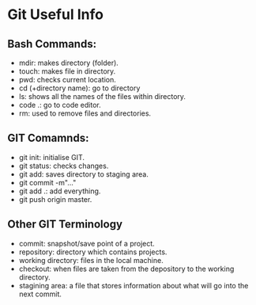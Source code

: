 # Git Useful Info


## Bash Commands:
- mdir: makes directory (folder).
- touch: makes file in directory.
- pwd: checks current location. 
- cd (+directory name): go to directory
- ls: shows all the names of the files within directory.
- code .: go to code editor.
- rm: used to remove files and directories.


## GIT Comamnds:

- git init: initialise GIT.
- git status: checks changes.
- git add: saves directory to staging area.
- git commit -m"..." 
- git add .: add everything.
- git push origin master.
## Other GIT Terminology

- commit: snapshot/save point of a project.
- repository: directory which contains projects.
- working directory: files in the local machine.
- checkout: when files are taken from the depository to the working    directory.
- stagining area: a file that stores information about what will go into the next commit.